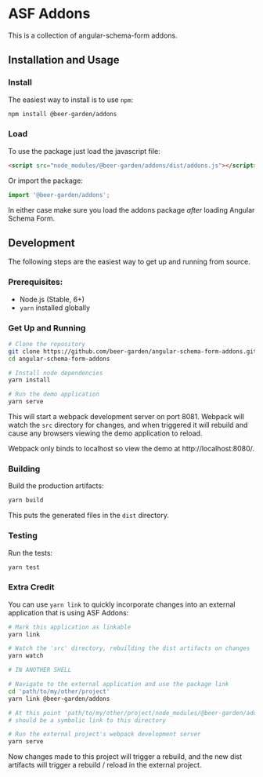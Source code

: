 ASF Addons
==========
This is a collection of angular-schema-form addons.

## Installation and Usage
### Install
The easiest way to install is to use `npm`:
```bash
npm install @beer-garden/addons
```

### Load
To use the package just load the javascript file:
```html
<script src="node_modules/@beer-garden/addons/dist/addons.js"></script>
```

Or import the package:
```javascript
import '@beer-garden/addons';
```

In either case make sure you load the addons package _after_ loading Angular Schema Form.

## Development
The following steps are the easiest way to get up and running from source.

### Prerequisites:
* Node.js (Stable, 6+)
* `yarn` installed globally

### Get Up and Running
```bash
# Clone the repository
git clone https://github.com/beer-garden/angular-schema-form-addons.git
cd angular-schema-form-addons

# Install node dependencies
yarn install

# Run the demo application
yarn serve
```

This will start a webpack development server on port 8081. Webpack will watch the `src` directory for changes, and when triggered it will rebuild and cause any browsers viewing the demo application to reload.

Webpack only binds to localhost so view the demo at http://localhost:8080/.

### Building
Build the production artifacts:
```bash
yarn build
```

This puts the generated files in the `dist` directory.

### Testing
Run the tests:
```bash
yarn test
```

### Extra Credit
You can use `yarn link` to quickly incorporate changes into an external application that is using ASF Addons:
```bash
# Mark this application as linkable
yarn link

# Watch the 'src' directory, rebuilding the dist artifacts on changes
yarn watch

# IN ANOTHER SHELL

# Navigate to the external application and use the package link
cd 'path/to/my/other/project'
yarn link @beer-garden/addons

# At this point 'path/to/my/other/project/node_modules/@beer-garden/addons'
# should be a symbolic link to this directory

# Run the external project's webpack development server
yarn serve
```

Now changes made to this project will trigger a rebuild, and the new dist artifacts will trigger a rebuild / reload in the external project.
